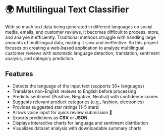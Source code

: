 # 🌍 Multilingual Text Classifier

With so much text data being generated in different languages on social media, emails, and customer reviews, it becomes difficult to process, store, and analyse it efficiently. Traditional methods struggle with handling large amounts of multilingual data, making it slow and ineffective. So this project focuses on creating a web-based application to analyze multilingual customer reviews with automatic language detection, translation, sentiment analysis, and category prediction.

## Features

- Detects the language of the input text (supports 30+ languages)
- Translates non-English reviews to English before processing
- Predicts sentiment (Positive, Negative, Neutral) with confidence scores
- Suggests relevant product categories (e.g., fashion, electronics)
- Provides suggested star ratings (1–5 stars)
- Allows voice input for quick review submission 🎤
- Exports predictions as **CSV** or **JSON**
- Displays interactive charts for language and sentiment distribution
- Visualizes dataset analysis with downloadable summary charts
